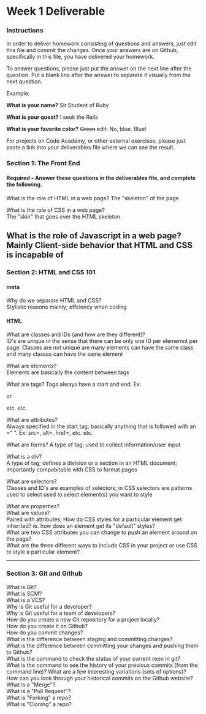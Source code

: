# Week 1 Deliverable  

### Instructions  

In order to deliver homework consisting of questions and answers, just edit this file and commit the changes.  Once your answers are on Github, specifically in this file, you have delivered your homework.  
  
To answer questions, please just put the answer on the next line after the question.  Put a blank line after the answer to separate it visually from the next question.  

Example:  

**What is your name?**
Sir Student of Ruby

**What is your quest?**
I seek the Rails  

**What is your favorite color?**
~~Green~~ edit:  No, blue.  Blue!  

For projects on Code Academy, or other external exercises, please just paste a link into your deliverables file where we can see the result.  

### Section 1: The Front End
#### Required - Answer these questions in the deliverables file, and complete the following. 
What is the role of HTML in a web page? 
The "skeleton" of the page

What is the role of CSS in a web page?  
The "skin" that goes over the HTML skeleton

What is the role of Javascript in a web page?  
Mainly Client-side behavior that HTML and CSS is incapable of
---

### Section 2: HTML and CSS 101

#### meta
Why do we separate HTML and CSS?  
Stylistic reasons mainly; effciency when coding

#### HTML
What are classes and IDs (and how are they different)?  
ID's are unique in the sense that there can be only one ID per elememnt per page. Classes are not unique are many elements can have the same class and many classes can have the same element

What are elements?  
Elements are basically the content between tags

What are tags? 
Tags always have a start and end. Ex: <p></p> or <ol></ol> etc. etc.

What are attributes?  
Always specified in the start tag; basically anything that is followed with an =" ". Ex: src=, alt=, href=, etc. etc.

What are forms? 
A type of tag; used to collect information/user input

What is a div?  
A type of tag; defines a division or a section in an HTML document; importantly compabitable with CSS to format pages

What are selectors?  
Classes and ID's are examples of selectors; in CSS selectors are patterns used to select used to select element(s) you want to style

What are properties?  
What are values?  
Paired with attributes;
How do CSS styles for a particular element get inherited? ie. how does an element get its "default" styles?  
What are two CSS attributes you can change to push an element around on the page?  
What are the three different ways to include CSS in your project or use CSS to style a particular element?  

---
### Section 3: Git and Github  
What is Git?  
What is SCM?  
What is a VCS?  
Why is Git useful for a developer?  
Why is Git useful for a team of developers?  
How do you create a new Git repository for a project locally?  
How do you create it on Github?  
How do you commit changes?  
What is the difference between staging and committing changes?  
What is the difference between committing your changes and pushing them to Github?  
What is the command to check the status of your current repo in git?  
What is the command to see the history of your previous commits (from the command line)?  What are a few interesting variations (sets of options)?  
How can you look through your historical commits on the Github website?  
What is a "Merge"?  
What is a "Pull Request"?  
What is "Forking" a repo?  
What is "Cloning" a repo?  
